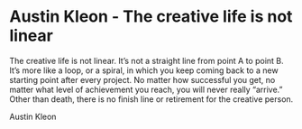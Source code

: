 # Austin Kleon - The creative life is not linear

The creative life is not linear. It’s not a straight line from point A to point B. It’s more like a loop, or a spiral, in which you keep coming back to a new starting point after every project. No matter how successful you get, no matter what level of achievement you reach, you will never really “arrive.” Other than death, there is no finish line or retirement for the creative person.

Austin Kleon


